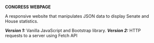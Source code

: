 **CONGRESS WEBPAGE**

A responsive website that manipulates JSON data to display Senate and House statistics.

***Version 1:*** Vanilla JavaScript and Bootstrap library.
***Version 2:*** HTTP requests to a server using Fetch API
